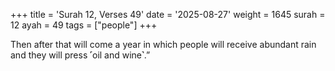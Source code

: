 +++
title = 'Surah 12, Verses 49'
date = '2025-08-27'
weight = 1645
surah = 12
ayah = 49
tags = ["people"]
+++

Then after that will come a year in which people will receive abundant rain and they will press ˹oil and wine˺.”